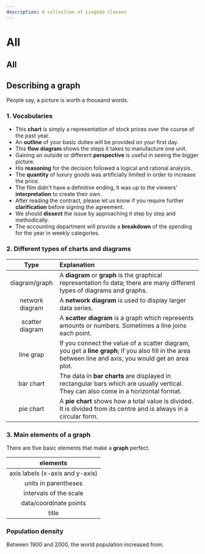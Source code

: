 ```yaml
---
description: A collection of Lingoda classes
---
```


# All

## All

## Describing a graph

People say, a picture is worth a thousand words.

### 1. Vocabularies

* This **chart** is simply a representation of stock prices over the course of the past year.
* An **outline** of your basic duties will be provided on your first day.
* This **flow diagram** shows the steps it takes to manufacture one unit.
* Gaining an outside or different **perspective** is useful in seeing the bigger picture.
* His **reasoning** for the decision followed a logical and rational analysis.
* The **quantity** of luxury goods was artificially limited in order to increase the price.
* The film didn't have a definitive ending, it was up to the viewers' **interpretation** to create their own.
* After reading the contract, please let us know if you require further **clarification** before signing the agreement.
* We should **dissect** the issue by approaching it step by step and methodically.
* The accounting department will provide a **breakdown** of the spending for the year in weekly categories.

### 2. Different types of charts and diagrams

| Type | Explanation |
| :---: | :--- |
| diagram/graph | A **diagram** or **graph** is the graphical representation fo data; there are many different types of diagrams and graphs. |
| network diagram | A **network diagram** is used to display larger data series. |
| scatter diagram | A **scatter diagram** is a graph which represents amounts or numbers. Sometimes a line joins each point. |
| line grap | If you connect the value of a scatter diagram, you get a **line graph**; if you also fill in the area between line and axis, you would get an area plot. |
| bar chart | The data in **bar charts** are displayed in rectangular bars which are usually vertical. They can also come in a horizontal format. |
| pie chart | A **pie chart** shows how a total value is divided. It is divided from its centre and is always in a circular form. |

### 3. Main elements of a graph

There are five basic elements that make a **graph** perfect.

| elements |
| :---: |
| axis labels \(x-axis and y-axis\) |
| units in parentheses |
| intervals of the scale |
| data/coordinate points |
| title |

### Population density

Between 1900 and 2000, the world population increased from.

